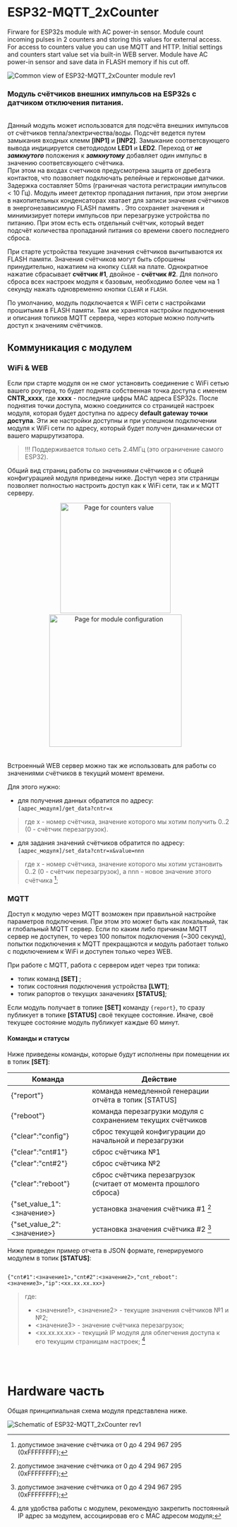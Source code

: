 # ESP32-MQTT_2xCounter
Firware for ESP32s module with AC power-in sensor.  Module count  incoming pulses in 2 counters and storing this values for external access. For access to counters value you can use MQTT and HTTP. Initial settings and counters start value set via built-in WEB server. Module have AC power-in sensor and save data in FLASH memory if his cut off. 

![Common view of ESP32-MQTT_2xCounter module rev1](https://github.com/DrCosha/ESP32-MQTT_2xCounter/blob/main/images/assembled_pcb_top_view.png)

### Модуль счётчиков внешних импульсов на ESP32s с датчиком отключения питания.

<br> Данный модуль может использоватся для подсчёта внешних импульсов от счётчиков тепла/электричества/воды. Подсчёт ведется путем замыкания входных клемм __[INP1]__ и __[INP2]__. Замыкание соответсвующего вывода индицируется светодиодом __LED1__ и __LED2__.
Переход от ***не замкнутого*** положения к ***замкнутому*** добавляет один импульс в значению соответсвующего счётчика. </br> При этом на входах счетчиков предусмотрена защита от дребезга контактов, что позволяет подключать релейные и герконовые датчики. Задержка
составляет 50ms (граничная частота регистрации импульсов < 10 Гц). Модуль имеет детектор пропадания питания, при этом энергии в накопительных конденсаторах хватает для записи значения счётчиков в энергонезависимую FLASH память . 
Это сохраняет значения и минимизирует потери импульсов при перезагрузке устройства по питанию. При этом есть есть отдельный счётчик, который ведет подсчёт количества пропаданий питания со времени своего последнего сброса.

При старте устройства текущие значения счётчиков вычитываются их FLASH памяти. Значения счётчиков могут быть сброшены принудительно, нажатием на кнопку `CLEAR` на плате. Однократное нажатие сбрасывает **счётчик #1**, двойное - **счётчик #2**.
Для полного сброса всех настроек модуля к базовым, необходимо более чем на 1 секунду нажать одновременно кнопки `CLEAR` и `FLASH`.

По умолчанию, модуль подключается к WiFi сети с настройками прошитыми в FLASH памяти. Там же хранятся настройки подключения и описания топиков MQTT сервера, через которые можно получить доступ к значениям счётчиков.


## Коммуникация с модулем

### WiFi & WEB

Если при старте модуля он не смог установить соединение с WiFi сетью вашего роутера, то будет поднята собственная точка доступа с именем **CNTR_xxxx**, где **хххх** - последние цифры MAC адреса ESP32s. После поднятия точки доступа, можно соединится со страницей настроек модуля,
которая будет доступна по адресу **default gateway точки доступа**. Эти же настройки доступны и при успешном подключении модуля к WiFi сети по адресу, который будет получен динамически от вашего маршрутизатора. 
> !!! Поддерживается только сеть 2.4МГц (это ограничение самого ESP32).

Общий вид страниц работы со значениями счётчиков и с общей конфигурацией модуля приведены ниже. Доступ через эти страницы позволяет полностью настроить доступ как к WiFi сети, так и к MQTT серверу. 

<div align="center"><img alt="Page for counters value" width="250" src="/images/page_index.png"/>&emsp; <img alt="Page for module configuration" width="300" src="/images/page_config.png"/>&emsp; </div>
<br/>

Встроенный WEB сервер можно так же использовать для работы со значениями счётчиков в текущий момент времени. 

Для этого нужно:

- для получения данных обратится по адресу: ` [адрес_модуля]/get_data?cntr=х `
> где х - номер счётчика, значение которого мы хотим получить 0..2 (0 - счётчик перезагрузок).
- для задания значений счётчиков обратится по адресу: ` [адрес_модуля]/set_data?cntr=х&value=nnn `
> где х - номер счётчика, значение которого мы хотим установить 0..2 (0 - счётчик перезагрузок), 
> а nnn - новое значение этого счётчика [^1];

### MQTT
  
Доступ к модулю через MQTT возможен при правильной настройке параметров подключения.  При этом это может быть как локальный, так и глобальный MQTT сервер. Если по каким либо причинам MQTT сервер не 
доступен, то через 100 попыток подключения (~300 секунд), попытки подключения к MQTT прекращаются и модуль работает только с подключением к WiFi и доступен только через WEB.

При работе с MQTT, работа с сервером идет через три топика:
- топик команд **[SET]** ;
- топик состояния подключения устройства **[LWT]**;
- топик рапортов о текущих заначениях **[STATUS]**;

Если модуль получает в топике **[SET]** команду ` {report} `, то сразу публикует в топике **[STATUS]** своё текущее состояние. Иначе, своё текущее состояние модуль публикует каждые 60 минут.

#### Команды и статусы

Ниже приведены команды, которые будут исполнены при помещении их в топик **[SET]**:

|  Команда | Действие |
|----------|----------|
|{"report"}| команда немедленной генерации отчёта в топик [STATUS] |
|{"reboot"}| команда перезагрузки модуля с сохранением текущих счётчиков |
|{"clear":"config"}| cброс текущей конфигурации до начальной и перезагрузки |
|{"clear":"cnt#1"}| сброс счётчика №1 |
|{"clear":"cnt#2"}| сброс счётчика №2 |
|{"clear":"reboot"}| сброс счётчика перезагрузок (считает от момента прошлого сброса) |
|{"set_value_1":<значение>}| установка значения счётчика #1 [^1] |
|{"set_value_2":<значение>}| установка значения счётчика #2 [^1] |


[^1]: допустимое значение счётчика от 0 до 4 294 967 295 (0xFFFFFFFF);

Ниже приведен пример отчета в JSON формате, генерируемого модулем в топик **[STATUS]**:

```

{"cnt#1":<значение1>,"cnt#2":<значение2>,"cnt_reboot":<значение3>,"ip":<xx.xx.xx.xx>} 

```
> где:
> - <значение1>, <значение2>	- текущие значения счётчиков №1 и №2;
> - <значение3> 		- значение счётчика перезагрузок;
> - <xx.xx.xx.xx>		- текущий IP модуля для облегчения доступа к его текущим страницам настроек; [^2]

[^2]: для удобства работы с модулем, рекомендую закрепить постоянный IP адрес за модулем, ассоциировав его с MAC адресом модуля;

<br/>
<br/>

# Hardware часть

Общая принципиальная схема модуля представлена ниже.

![Schematic of ESP32-MQTT_2xCounter rev1](https://github.com/DrCosha/ESP32-MQTT_2xCounter/blob/main/images/Common_circuit_v1.png)

